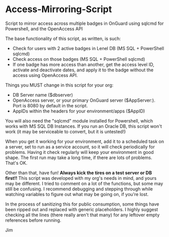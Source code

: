 # Access-Mirroring-Script
Script to mirror access across multiple badges in OnGuard using sqlcmd for Powershell, and the OpenAccess API

The base functionality of this script, as written, is such:
- Check for users with 2 active badges in Lenel DB (MS SQL + PowerShell sqlcmd)
- Check access on those badges (MS SQL + PowerShell sqlcmd)
- If one badge has more access than another, get the access level ID, activate and deactivate dates, and apply it to the badge without the access using OpenAccess API.

Things you MUST change in this script for your org:
* DB Server name ($dbserver)
* OpenAccess server, or your primary OnGuard server ($AppServer:<portForAPI>). Port is 8080 by default in the script. 
* AppIDs within the headers for your environment/apps ($AppID)
  
You will also need the "sqlcmd" module installed for Powershell, which works with MS SQL DB Instances. 
If you run an Oracle DB, this script won't work (it may be serviceable to convert, but it is untested!)

When you get it working for your environment, add it to a scheduled task on a server, set to run as a service
account, so it will check periodically for problems. Having it check regularly will keep your environment in
good shape. The first run may take a long time, if there are lots of problems. That's OK. 

Other than that, have fun! **Always kick the tires on a test server or DB first!!** This script was developed with
my org's needs in mind, and yours may be different. I tried to comment on a lot of the functions, but some may 
still be confusing. I recommend debugging and stepping through while watching variables to figure out what 
may be going on, if you're lost. 
  
In the process of sanitizing this for public consumption, some things have been ripped out and replaced with generic placeholders. I highly suggest checking all the lines (there really aren't that many) for any leftover empty references before running.
  
Jim
